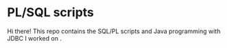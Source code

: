 # PL/SQL scripts
Hi there! This repo contains the SQL/PL scripts and Java programming with JDBC I worked on .

